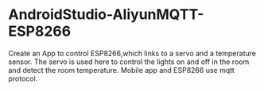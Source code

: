 # AndroidStudio-AliyunMQTT-ESP8266
Create an App to control ESP8266,which links to a servo and a temperature sensor.
The servo is used here to control the lights on and off in the room and detect the room temperature.
Mobile app and ESP8266 use mqtt protocol.
